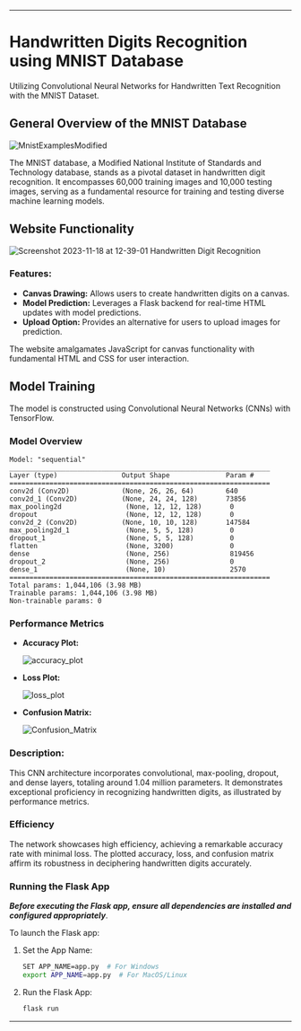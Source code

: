
---

# Handwritten Digits Recognition using MNIST Database

Utilizing Convolutional Neural Networks for Handwritten Text Recognition with the MNIST Dataset.

## General Overview of the MNIST Database
![MnistExamplesModified](https://github.com/BlizzyBastard/MNIST_Project/assets/122042171/6a0a8312-6099-4531-be0d-297b560d017b)

The MNIST database, a Modified National Institute of Standards and Technology database, stands as a pivotal dataset in handwritten digit recognition. It encompasses 60,000 training images and 10,000 testing images, serving as a fundamental resource for training and testing diverse machine learning models.

## Website Functionality
![Screenshot 2023-11-18 at 12-39-01 Handwritten Digit Recognition](https://github.com/BlizzyBastard/MNIST_Project/assets/122042171/2a69355a-cf29-4ca7-a5a2-db548d5d7243)

### Features:
- **Canvas Drawing:** Allows users to create handwritten digits on a canvas.
- **Model Prediction:** Leverages a Flask backend for real-time HTML updates with model predictions.
- **Upload Option:** Provides an alternative for users to upload images for prediction.

The website amalgamates JavaScript for canvas functionality with fundamental HTML and CSS for user interaction.

## Model Training 
The model is constructed using Convolutional Neural Networks (CNNs) with TensorFlow.

### Model Overview
```plaintext
Model: "sequential"
_________________________________________________________________
Layer (type)                Output Shape              Param #   
=================================================================
conv2d (Conv2D)             (None, 26, 26, 64)        640       
conv2d_1 (Conv2D)           (None, 24, 24, 128)       73856     
max_pooling2d                (None, 12, 12, 128)       0         
dropout                      (None, 12, 12, 128)       0         
conv2d_2 (Conv2D)           (None, 10, 10, 128)       147584    
max_pooling2d_1              (None, 5, 5, 128)         0         
dropout_1                    (None, 5, 5, 128)         0         
flatten                      (None, 3200)              0         
dense                        (None, 256)               819456    
dropout_2                    (None, 256)               0         
dense_1                      (None, 10)                2570      
=================================================================
Total params: 1,044,106 (3.98 MB)
Trainable params: 1,044,106 (3.98 MB)
Non-trainable params: 0
```

### Performance Metrics
- **Accuracy Plot:**
  
  ![accuracy_plot](https://github.com/BlizzyBastard/MNIST_Project/assets/122042171/fb77c4c4-702d-49ee-8509-4c45b82817ef)
- **Loss Plot:**
 
  ![loss_plot](https://github.com/BlizzyBastard/MNIST_Project/assets/122042171/2eb2d679-68e8-4224-a6a8-eb37b259748f)
- **Confusion Matrix:**
  
  ![Confusion_Matrix](https://github.com/BlizzyBastard/MNIST_Project/assets/122042171/13522b8b-68c4-45b5-b7f0-ee464c3f2358)

### Description:
This CNN architecture incorporates convolutional, max-pooling, dropout, and dense layers, totaling around 1.04 million parameters. It demonstrates exceptional proficiency in recognizing handwritten digits, as illustrated by performance metrics.

### Efficiency
The network showcases high efficiency, achieving a remarkable accuracy rate with minimal loss. The plotted accuracy, loss, and confusion matrix affirm its robustness in deciphering handwritten digits accurately.

### Running the Flask App

***Before executing the Flask app, ensure all dependencies are installed and configured appropriately***.

To launch the Flask app:
1. Set the App Name:
   ```bash
   SET APP_NAME=app.py  # For Windows
   export APP_NAME=app.py  # For MacOS/Linux
   ```

2. Run the Flask App:
   ```bash
   flask run
   ```



---
